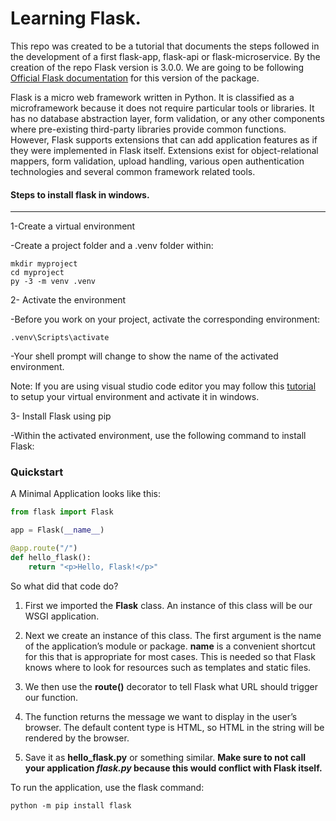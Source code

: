 # Learning Flask.

This repo was created to be a tutorial that documents the steps followed in the  development of a first flask-app, flask-api or flask-microservice.
By the creation of the repo Flask version is 3.0.0. We are going to be following [Official Flask documentation](https://flask.palletsprojects.com/en/3.0.x/)
for this version of the package.

Flask is a micro web framework written in Python. It is classified as a microframework because it does not require particular tools or libraries. It has no database abstraction layer, form validation, or any other components where pre-existing third-party libraries provide common functions. However, Flask supports extensions that can add application features as if they were implemented in Flask itself. Extensions exist for object-relational mappers, form validation, upload handling, various open authentication technologies and several common framework related tools.


#### Steps to install flask in windows.
---
1-Create a virtual environment

-Create a project folder and a .venv folder within:

```shell
mkdir myproject
cd myproject
py -3 -m venv .venv
```

2- Activate the environment 
    
-Before you work on your project, activate the corresponding environment:

```shell
.venv\Scripts\activate
```
-Your shell prompt will change to show the name of the activated environment.

Note: If you are using visual studio code editor you may follow this [tutorial](https://code.visualstudio.com/docs/python/python-tutorial#_prerequisites) to setup your virtual environment and activate it in windows.

3- Install Flask using pip
    
-Within the activated environment, use the following command to install Flask:

### Quickstart

A Minimal Application looks like this:

```python
from flask import Flask

app = Flask(__name__)

@app.route("/")
def hello_flask():
    return "<p>Hello, Flask!</p>"
```
So what did that code do?

1. First we imported the **Flask** class. An instance of this class will be our WSGI application.

2. Next we create an instance of this class. The first argument is the name of the application’s module or package. **__name__** is a convenient shortcut for this that is appropriate for most cases. This is needed so that Flask knows where to look for resources such as templates and static files.

3. We then use the **route()** decorator to tell Flask what URL should trigger our function.

4. The function returns the message we want to display in the user’s browser. The default content type is HTML, so HTML in the string will be rendered by the browser.

5. Save it as **hello_flask.py** or something similar. **Make sure to not call your application ***flask.py*** because this would conflict with Flask itself.**

To run the application, use the flask command: 
```shell
python -m pip install flask
```
